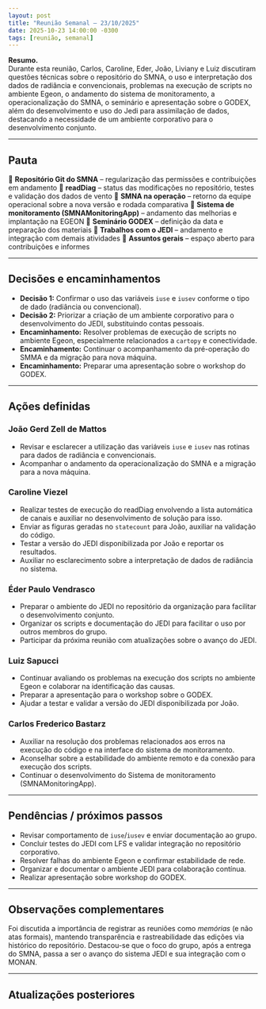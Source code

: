 ```yaml
---
layout: post
title: "Reunião Semanal — 23/10/2025"
date: 2025-10-23 14:00:00 -0300
tags: [reunião, semanal]
---
```


**Resumo.**  
Durante esta reunião, Carlos, Caroline, Eder, João, Liviany e Luiz discutiram questões técnicas sobre o repositório do SMNA, o uso e interpretação dos dados de radiância e convencionais, problemas na execução de scripts no ambiente Egeon, o andamento do sistema de monitoramento, a operacionalização do SMNA, o seminário e apresentação sobre o GODEX, além do desenvolvimento e uso do Jedi para assimilação de dados, destacando a necessidade de um ambiente corporativo para o desenvolvimento conjunto.

---

## Pauta
🔹 **Repositório Git do SMNA** – regularização das permissões e contribuições em andamento
🔹 **readDiag** – status das modificações no repositório, testes e validação dos dados de vento
🔹 **SMNA na operação** – retorno da equipe operacional sobre a nova versão e rodada comparativa
🔹 **Sistema de monitoramento (SMNAMonitoringApp)** – andamento das melhorias e implantação na EGEON
🔹 **Seminário GODEX** – definição da data e preparação dos materiais
🔹 **Trabalhos com o JEDI** – andamento e integração com demais atividades
🔹 **Assuntos gerais** – espaço aberto para contribuições e informes

---

## Decisões e encaminhamentos

- **Decisão 1:** Confirmar o uso das variáveis `iuse` e `iusev` conforme o tipo de dado (radiância ou convencional).  
- **Decisão 2:** Priorizar a criação de um ambiente corporativo para o desenvolvimento do JEDI, substituindo contas pessoais.  
- **Encaminhamento:** Resolver problemas de execução de scripts no ambiente Egeon, especialmente relacionados a `cartopy` e conectividade.  
- **Encaminhamento:** Continuar o acompanhamento da pré-operação do SMMA e da migração para nova máquina.  
- **Encaminhamento:** Preparar uma apresentação sobre o workshop do GODEX.  

---

## Ações definidas

### João Gerd Zell de Mattos
- Revisar e esclarecer a utilização das variáveis `iuse` e `iusev` nas rotinas para dados de radiância e convencionais.  
- Acompanhar o andamento da operacionalização do SMNA e a migração para a nova máquina.  

### Caroline Viezel
- Realizar testes de execução do readDiag envolvendo a lista automática de canais e auxiliar no desenvolvimento de solução para isso.  
- Enviar as figuras geradas no `statecount` para João, auxiliar na validação do código.  
- Testar a versão do JEDI disponibilizada por João e reportar os resultados.  
- Auxiliar no esclarecimento sobre a interpretação de dados de radiância no sistema.  

### Éder Paulo Vendrasco
- Preparar o ambiente do JEDI no repositório da organização para facilitar o desenvolvimento conjunto.  
- Organizar os scripts e documentação do JEDI para facilitar o uso por outros membros do grupo.  
- Participar da próxima reunião com atualizações sobre o avanço do JEDI.  

### Luiz Sapucci
- Continuar avaliando os problemas na execução dos scripts no ambiente Egeon e colaborar na identificação das causas.  
- Preparar a apresentação para o workshop sobre o GODEX.  
- Ajudar a testar e validar a versão do JEDI disponibilizada por João. 

### Carlos Frederico Bastarz
- Auxiliar na resolução dos problemas relacionados aos erros na execução do código e na interface do sistema de monitoramento.  
- Aconselhar sobre a estabilidade do ambiente remoto e da conexão para execução dos scripts.
- Continuar o desenvolvimento do Sistema de monitoramento (SMNAMonitoringApp).


---

## Pendências / próximos passos
- Revisar comportamento de `iuse`/`iusev` e enviar documentação ao grupo.  
- Concluir testes do JEDI com LFS e validar integração no repositório corporativo.  
- Resolver falhas do ambiente Egeon e confirmar estabilidade de rede.  
- Organizar e documentar o ambiente JEDI para colaboração contínua.  
- Realizar apresentação sobre workshop do GODEX.

---

## Observações complementares
Foi discutida a importância de registrar as reuniões como *memórias* (e não atas formais), mantendo transparência e rastreabilidade das edições via histórico do repositório. Destacou-se que o foco do grupo, após a entrega do SMNA, passa a ser o avanço do sistema JEDI e sua integração com o MONAN.  

---

## Atualizações posteriores

